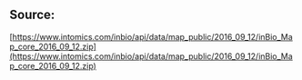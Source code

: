 ## Source:
[https://www.intomics.com/inbio/api/data/map_public/2016_09_12/inBio_Map_core_2016_09_12.zip](https://www.intomics.com/inbio/api/data/map_public/2016_09_12/inBio_Map_core_2016_09_12.zip)
